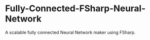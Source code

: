 # Fully-Connected-FSharp-Neural-Network
A scalable fully connected Neural Network maker using FSharp.
